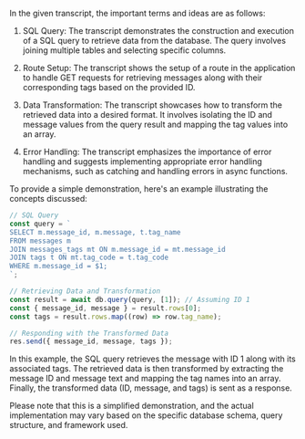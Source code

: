 In the given transcript, the important terms and ideas are as follows:

1. SQL Query: The transcript demonstrates the construction and execution of a SQL query to retrieve data from the database. The query involves joining multiple tables and selecting specific columns.

2. Route Setup: The transcript shows the setup of a route in the application to handle GET requests for retrieving messages along with their corresponding tags based on the provided ID.

3. Data Transformation: The transcript showcases how to transform the retrieved data into a desired format. It involves isolating the ID and message values from the query result and mapping the tag values into an array.

4. Error Handling: The transcript emphasizes the importance of error handling and suggests implementing appropriate error handling mechanisms, such as catching and handling errors in async functions.

To provide a simple demonstration, here's an example illustrating the concepts discussed:

```javascript
// SQL Query
const query = `
SELECT m.message_id, m.message, t.tag_name
FROM messages m
JOIN messages_tags mt ON m.message_id = mt.message_id
JOIN tags t ON mt.tag_code = t.tag_code
WHERE m.message_id = $1;
`;

// Retrieving Data and Transformation
const result = await db.query(query, [1]); // Assuming ID 1
const { message_id, message } = result.rows[0];
const tags = result.rows.map((row) => row.tag_name);

// Responding with the Transformed Data
res.send({ message_id, message, tags });
```

In this example, the SQL query retrieves the message with ID 1 along with its associated tags. The retrieved data is then transformed by extracting the message ID and message text and mapping the tag names into an array. Finally, the transformed data (ID, message, and tags) is sent as a response.

Please note that this is a simplified demonstration, and the actual implementation may vary based on the specific database schema, query structure, and framework used.